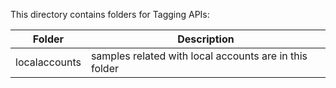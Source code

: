 This directory contains folders for Tagging APIs:

Folder             | Description
-------------------|--------------------------------------------------------------
localaccounts      | samples related with local accounts are in this folder